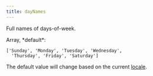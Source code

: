 ```yaml
---
title: dayNames
---
```


Full names of days-of-week.

<div class='spec' markdown='1'>
Array, *default*:

```
['Sunday', 'Monday', 'Tuesday', 'Wednesday',
  'Thursday', 'Friday', 'Saturday']
```
</div>

The default value will change based on the current [locale](locale).

